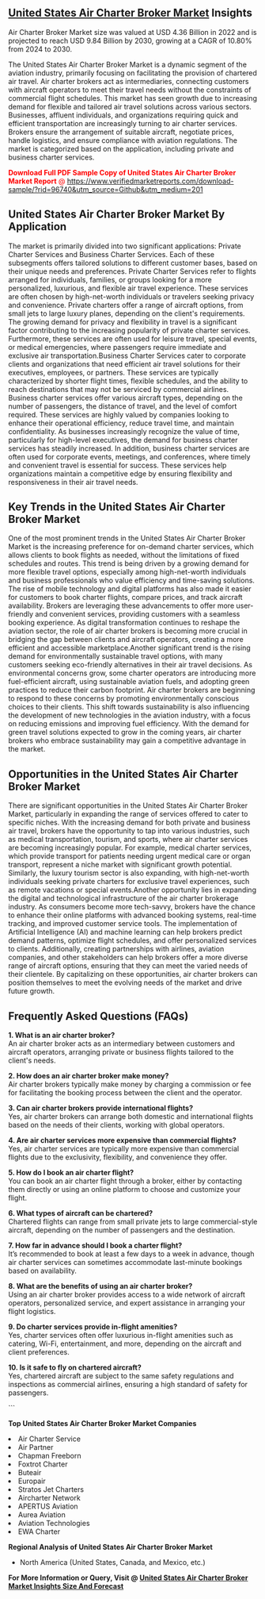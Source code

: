 <h2><a href="https://www.verifiedmarketreports.com/download-sample/?rid=96740&amp;utm_source=Github&amp;utm_medium=201" target="_blank">United States Air Charter Broker Market</a> Insights</h2><p>Air Charter Broker Market size was valued at USD 4.36 Billion in 2022 and is projected to reach USD 9.84 Billion by 2030, growing at a CAGR of 10.80% from 2024 to 2030.</p><p><p>The United States Air Charter Broker Market is a dynamic segment of the aviation industry, primarily focusing on facilitating the provision of chartered air travel. Air charter brokers act as intermediaries, connecting customers with aircraft operators to meet their travel needs without the constraints of commercial flight schedules. This market has seen growth due to increasing demand for flexible and tailored air travel solutions across various sectors. Businesses, affluent individuals, and organizations requiring quick and efficient transportation are increasingly turning to air charter services. Brokers ensure the arrangement of suitable aircraft, negotiate prices, handle logistics, and ensure compliance with aviation regulations. The market is categorized based on the application, including private and business charter services. <p><span class=""><span style="color: #ff0000;"><strong>Download Full PDF Sample Copy of United States Air Charter Broker Market Report</strong> @ </span><a href="https://www.verifiedmarketreports.com/download-sample/?rid=96740&amp;utm_source=Github&amp;utm_medium=201" target="_blank">https://www.verifiedmarketreports.com/download-sample/?rid=96740&amp;utm_source=Github&amp;utm_medium=201</a></span></p></p><h2>United States Air Charter Broker Market By Application</h2><p>The market is primarily divided into two significant applications: Private Charter Services and Business Charter Services. Each of these subsegments offers tailored solutions to different customer bases, based on their unique needs and preferences. Private Charter Services refer to flights arranged for individuals, families, or groups looking for a more personalized, luxurious, and flexible air travel experience. These services are often chosen by high-net-worth individuals or travelers seeking privacy and convenience. Private charters offer a range of aircraft options, from small jets to large luxury planes, depending on the client's requirements. The growing demand for privacy and flexibility in travel is a significant factor contributing to the increasing popularity of private charter services. Furthermore, these services are often used for leisure travel, special events, or medical emergencies, where passengers require immediate and exclusive air transportation.Business Charter Services cater to corporate clients and organizations that need efficient air travel solutions for their executives, employees, or partners. These services are typically characterized by shorter flight times, flexible schedules, and the ability to reach destinations that may not be serviced by commercial airlines. Business charter services offer various aircraft types, depending on the number of passengers, the distance of travel, and the level of comfort required. These services are highly valued by companies looking to enhance their operational efficiency, reduce travel time, and maintain confidentiality. As businesses increasingly recognize the value of time, particularly for high-level executives, the demand for business charter services has steadily increased. In addition, business charter services are often used for corporate events, meetings, and conferences, where timely and convenient travel is essential for success. These services help organizations maintain a competitive edge by ensuring flexibility and responsiveness in their air travel needs.</p><h2>Key Trends in the United States Air Charter Broker Market</h2><p>One of the most prominent trends in the United States Air Charter Broker Market is the increasing preference for on-demand charter services, which allows clients to book flights as needed, without the limitations of fixed schedules and routes. This trend is being driven by a growing demand for more flexible travel options, especially among high-net-worth individuals and business professionals who value efficiency and time-saving solutions. The rise of mobile technology and digital platforms has also made it easier for customers to book charter flights, compare prices, and track aircraft availability. Brokers are leveraging these advancements to offer more user-friendly and convenient services, providing customers with a seamless booking experience. As digital transformation continues to reshape the aviation sector, the role of air charter brokers is becoming more crucial in bridging the gap between clients and aircraft operators, creating a more efficient and accessible marketplace.Another significant trend is the rising demand for environmentally sustainable travel options, with many customers seeking eco-friendly alternatives in their air travel decisions. As environmental concerns grow, some charter operators are introducing more fuel-efficient aircraft, using sustainable aviation fuels, and adopting green practices to reduce their carbon footprint. Air charter brokers are beginning to respond to these concerns by promoting environmentally conscious choices to their clients. This shift towards sustainability is also influencing the development of new technologies in the aviation industry, with a focus on reducing emissions and improving fuel efficiency. With the demand for green travel solutions expected to grow in the coming years, air charter brokers who embrace sustainability may gain a competitive advantage in the market.<h2>Opportunities in the United States Air Charter Broker Market</h2><p>There are significant opportunities in the United States Air Charter Broker Market, particularly in expanding the range of services offered to cater to specific niches. With the increasing demand for both private and business air travel, brokers have the opportunity to tap into various industries, such as medical transportation, tourism, and sports, where air charter services are becoming increasingly popular. For example, medical charter services, which provide transport for patients needing urgent medical care or organ transport, represent a niche market with significant growth potential. Similarly, the luxury tourism sector is also expanding, with high-net-worth individuals seeking private charters for exclusive travel experiences, such as remote vacations or special events.Another opportunity lies in expanding the digital and technological infrastructure of the air charter brokerage industry. As consumers become more tech-savvy, brokers have the chance to enhance their online platforms with advanced booking systems, real-time tracking, and improved customer service tools. The implementation of Artificial Intelligence (AI) and machine learning can help brokers predict demand patterns, optimize flight schedules, and offer personalized services to clients. Additionally, creating partnerships with airlines, aviation companies, and other stakeholders can help brokers offer a more diverse range of aircraft options, ensuring that they can meet the varied needs of their clientele. By capitalizing on these opportunities, air charter brokers can position themselves to meet the evolving needs of the market and drive future growth.<h2>Frequently Asked Questions (FAQs)</h2><p><b>1. What is an air charter broker?</b><br>An air charter broker acts as an intermediary between customers and aircraft operators, arranging private or business flights tailored to the client's needs.</p><p><b>2. How does an air charter broker make money?</b><br>Air charter brokers typically make money by charging a commission or fee for facilitating the booking process between the client and the operator.</p><p><b>3. Can air charter brokers provide international flights?</b><br>Yes, air charter brokers can arrange both domestic and international flights based on the needs of their clients, working with global operators.</p><p><b>4. Are air charter services more expensive than commercial flights?</b><br>Yes, air charter services are typically more expensive than commercial flights due to the exclusivity, flexibility, and convenience they offer.</p><p><b>5. How do I book an air charter flight?</b><br>You can book an air charter flight through a broker, either by contacting them directly or using an online platform to choose and customize your flight.</p><p><b>6. What types of aircraft can be chartered?</b><br>Chartered flights can range from small private jets to large commercial-style aircraft, depending on the number of passengers and the destination.</p><p><b>7. How far in advance should I book a charter flight?</b><br>It’s recommended to book at least a few days to a week in advance, though air charter services can sometimes accommodate last-minute bookings based on availability.</p><p><b>8. What are the benefits of using an air charter broker?</b><br>Using an air charter broker provides access to a wide network of aircraft operators, personalized service, and expert assistance in arranging your flight logistics.</p><p><b>9. Do charter services provide in-flight amenities?</b><br>Yes, charter services often offer luxurious in-flight amenities such as catering, Wi-Fi, entertainment, and more, depending on the aircraft and client preferences.</p><p><b>10. Is it safe to fly on chartered aircraft?</b><br>Yes, chartered aircraft are subject to the same safety regulations and inspections as commercial airlines, ensuring a high standard of safety for passengers.</p>```</p><p><strong>Top United States Air Charter Broker Market Companies</strong></p><div data-test-id=""><p><li>Air Charter Service</li><li> Air Partner</li><li> Chapman Freeborn</li><li> Foxtrot Charter</li><li> Buteair</li><li> Europair</li><li> Stratos Jet Charters</li><li> Aircharter Network</li><li> APERTUS Aviation</li><li> Aurea Aviation</li><li> Aviation Technologies</li><li> EWA Charter</li></p><div><strong>Regional Analysis of&nbsp;United States Air Charter Broker Market</strong></div><ul><li dir="ltr"><p dir="ltr">North America&nbsp;(United States, Canada, and Mexico, etc.)</p></li></ul><p><strong>For More Information or Query, Visit @&nbsp;</strong><strong><a href="https://www.verifiedmarketreports.com/product/global-air-charter-broker-market-growth-status-and-outlook-2019-2024/?utm_source=Github&amp;utm_medium=201" target="_blank">United States Air Charter Broker Market Insights Size And Forecast</a></strong></p></div>

